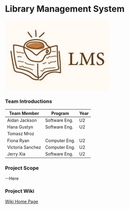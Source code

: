 # Library Management System

![LMS](https://github.com/McGill-ECSE321-Fall2021/project-group-17/blob/master/images/LMS.jpg)

  ### Team Introductions
  |  Team Member |       Program       | Year |
  |--------------|---------------------|------|
  | Aidan Jackson| Software Eng.       |  U2  |
  | Hana Gustyn  | Software Eng.       |  U2  |
  | Tomasz Mroz  |                     |      |
  | Fiona Ryan   | Computer Eng.       |  U2  |
  | Victoria Sanchez| Computer Eng.     |  U2  |
  | Jerry Xia | Software Eng. | U2 |
    
### Project Scope
--Here

### Project Wiki
[Wiki Home Page](https://github.com/McGill-ECSE321-Fall2021/project-group-17/wiki)
